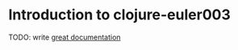 # Introduction to clojure-euler003

TODO: write [great documentation](http://jacobian.org/writing/great-documentation/what-to-write/)
